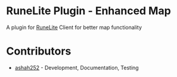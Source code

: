 # RuneLite Plugin - Enhanced Map

A plugin for [RuneLite](https://runelite.net/) Client for better map functionality

# Contributors

* [ashah252](https://github.com/ashah252/) - Development, Documentation, Testing